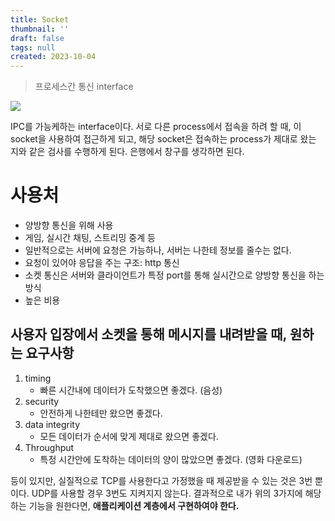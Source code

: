 ```yaml
---
title: Socket
thumbnail: ''
draft: false
tags: null
created: 2023-10-04
---
```



 > 
 > 프로세스간 통신 interface

![](Pasted%20image%2020231004130552.png)

IPC를 가능케하는 interface이다. 서로 다른 process에서 접속을 하려 할 때, 이 socket을 사용하여 접근하게 되고, 해당 socket은 접속하는 process가 제대로 왔는 지와 같은 검사를 수행하게 된다. 은행에서 창구를 생각하면 된다.

# 사용처

* 양방향 통신을 위해 사용
* 게임, 실시간 채팅, 스트리밍 중계 등
* 일반적으로는 서버에 요청은 가능하나, 서버는 나한테 정보를 줄수는 없다.
* 요청이 있어야 응답을 주는 구조: http 통신
* 소켓 통신은 서버와 클라이언트가 특정 port를 통해 실시간으로 양방향 통신을 하는 방식
* 높은 비용

## 사용자 입장에서 소켓을 통해 메시지를 내려받을 때, 원하는 요구사항

1. timing
   * 빠른 시간내에 데이터가 도착했으면 좋겠다. (음성)
1. security
   * 안전하게 나한테만 왔으면 좋겠다.
1. data integrity
   * 모든 데이터가 순서에 맞게 제대로 왔으면 좋겠다.
1. Throughput
   * 특정 시간안에 도착하는 데이터의 양이 많았으면 좋겠다. (영화 다운로드)

등이 있지만, 실질적으로 TCP를 사용한다고 가정했을 때 제공받을 수 있는 것은 3번 뿐이다. UDP를 사용할 경우 3번도 지켜지지 않는다. 결과적으로 내가 위의 3가지에 해당하는 기능을 원한다면, **애플리케이션 계층에서 구현하여야 한다.**
